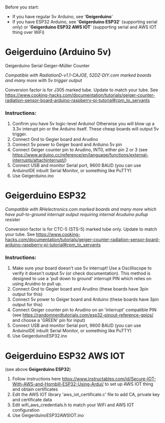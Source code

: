 
Before you start:

* If you have regular 5v Arduino, see '**Geigerduino**'
* If you have ESP32 Arduino, see '**Geigerduino ESP32**' (supporting serial only) or '**Geigerduino ESP32 AWS IOT**' (supporting serial and AWS IOT thing over WiFi)

# Geigerduino (Arduino 5v)

Geigerduino Serial Geiger–Müller Counter

*Compatible with RadiationD-v1.1-CAJOE, 52DZ-DIY.com marked boards and many more with 5v trigger output*

Conversion factor is for J305 marked tube. Update to match your tube. See https://www.cooking-hacks.com/documentation/tutorials/geiger-counter-radiation-sensor-board-arduino-raspberry-pi-tutorial#cpm_to_servants

### Instructions:

1. Confirm you have 5v logic-level Arduino! Otherwise you will blow up a 3.3v interupt pin or the Arduino itself. These cheap boards will output 5v trigger.
1. Connect Gnd to Gegier board and Arudino
1. Connect 5v power to Geiger board and Arduino 5v pin
1. Connect Geiger counter pin to Arudino, INT0, either pin 2 or 3 (see https://www.arduino.cc/reference/en/language/functions/external-interrupts/attachinterrupt/)
1. Connect USB and monitor Serial port, 9600 BAUD (you can use ArduinoIDE inbuilt Serial Monitor, or something like PuTTY)
1. Use Geigerduino.ino

# Geigerduino ESP32

*Compatible with RHelectronics.com marked boards and many more which have pull-to-ground interrupt output requiring internal Aruduino pullup resister*

Conversion factor is for CTC-5 (STS-5) marked tube only. Update to match your tube. See https://www.cooking-hacks.com/documentation/tutorials/geiger-counter-radiation-sensor-board-arduino-raspberry-pi-tutorial#cpm_to_servants

### Instructions:

1. Make sure your board doesn't use 5v interrupt! Use a Oscilliscope to verify it doesn't output 5v (or check documentation). This method is designed to use a 'pull down to ground' interrupt PIN which relies on using Aruidno to pull up.
1. Connect Gnd to Gegier board and Arudino (these boards have 3pin output for this)
1. Connect 5v power to Geiger board and Arduino (these boards have 3pin output for this)
1. Connect Geiger counter pin to Arudino on an 'interrupt' compatible PIN (see https://randomnerdtutorials.com/esp32-pinout-reference-gpios/ and choose a 'GREEN' pin for input)
1. Connect USB and monitor Serial port, 9600 BAUD (you can use ArduinoIDE inbuilt Serial Monitor, or something like PuTTY)
1. Use GeigerduinoESP32.ino

# Geigerduino ESP32 AWS IOT

(see above **Geigerduino ESP32**)

1. Follow instructions here https://www.instructables.com/id/Secure-IOT-With-AWS-and-Hornbill-ESP32-Using-Ardui/ to set up AWS IOT thing and obtain certificates
1. Edit the AWS IOT library 'aws_iot_certificate.c' file to add CA, private key and certificate data
1. Edit wifi_aws_credentials.h to match your WiFi and AWS IOT configuration
1. Use GeigerduinoESP32AWSIOT.ino
